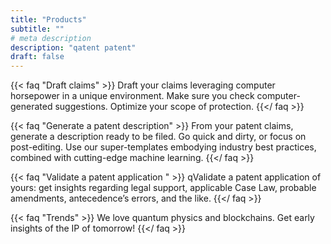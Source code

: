 ```yaml
---
title: "Products"
subtitle: ""
# meta description
description: "qatent patent"
draft: false
---
```



{{< faq "Draft claims" >}}
Draft your claims leveraging computer horsepower in a unique environment. Make sure you check computer-generated suggestions. Optimize your scope of protection.
{{</ faq >}}

{{< faq "Generate a patent description" >}}
From your patent claims, generate a description ready to be filed. Go quick and dirty, or focus on post-editing. Use our super-templates embodying industry best practices, combined with cutting-edge machine learning.
{{</ faq >}}

{{< faq "Validate a patent application " >}}
qValidate a patent application of yours: get insights regarding legal support, applicable Case Law, probable amendments, antecedence’s errors, and the like.
{{</ faq >}}

{{< faq "Trends" >}}
We love quantum physics and blockchains. Get early insights of the IP of tomorrow!
{{</ faq >}}



